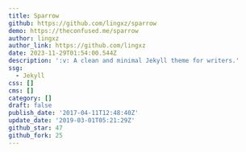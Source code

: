 ```yaml
---
title: Sparrow
github: https://github.com/lingxz/sparrow
demo: https://theconfused.me/sparrow
author: lingxz
author_link: https://github.com/lingxz
date: 2023-11-29T01:54:00.544Z
description: ':v: A clean and minimal Jekyll theme for writers.'
ssg:
  - Jekyll
css: []
cms: []
category: []
draft: false
publish_date: '2017-04-11T12:48:40Z'
update_date: '2019-03-01T05:21:29Z'
github_star: 47
github_fork: 25
---
```

